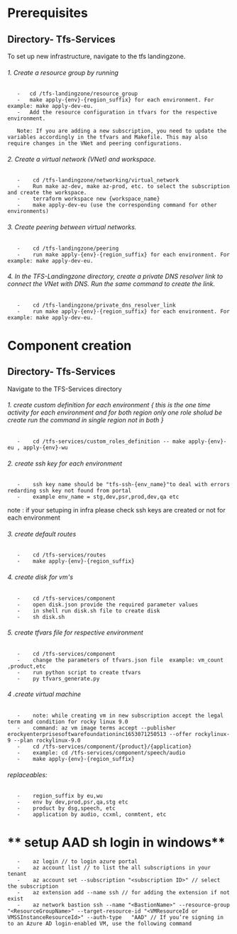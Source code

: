 # **Prerequisites**

## Directory- Tfs-Services

To set up new infrastructure, navigate to the tfs landingzone.

###### 1. Create a resource group by running

       -   cd /tfs-landingzone/resource_group
       -   make apply-{env}-{region_suffix} for each environment. For example: make apply-dev-eu.
       -   Add the resource configuration in tfvars for the respective environment.

       Note: If you are adding a new subscription, you need to update the variables accordingly in the tfvars and Makefile. This may also require changes in the VNet and peering configurations.

###### 2. Create a virtual network (VNet) and workspace.

       -    cd /tfs-landingzone/networking/virtual_network
       -    Run make az-dev, make az-prod, etc. to select the subscription and create the workspace.
       -    terraform workspace new {workspace_name}
       -    make apply-dev-eu (use the corresponding command for other environments)

###### 3. Create peering between virtual networks.

       -    cd /tfs-landingzone/peering
       -    run make apply-{env}-{region_suffix} for each environment. For example: make apply-dev-eu.

###### 4. In the TFS-Landingzone directory, create a private DNS resolver link to connect the VNet with DNS. Run the same command to create the link.

       -    cd /tfs-landingzone/private_dns_resolver_link
       -    run make apply-{env}-{region_suffix} for each environment. For example: make apply-dev-eu.

# **Component creation**

## Directory- Tfs-Services

Navigate to the TFS-Services directory

###### 1. create custom definition for each environment { this is the one time activity for each environment and for both region only one role sholud be create run the command in single region not in both }

       -    cd /tfs-services/custom_roles_definition -- make apply-{env}-eu , apply-{env}-wu

###### 2. create ssh key for each environment

       -    ssh key name should be "tfs-ssh-{env_name}"to deal with errors redarding ssh key not found from portal
       -    example env_name = stg,dev,psr,prod,dev,qa etc

note : if your setuping in infra please check ssh keys are created or not for each environment

###### 3. create default routes

       -    cd /tfs-services/routes
       -    make apply-{env}-{region_suffix}

###### 4. create disk for vm's

       -    cd /tfs-services/component
       -    open disk.json provide the required parameter values
       -    in shell run disk.sh file to create disk
       -    sh disk.sh

###### 5. create tfvars file for respective environment

       -    cd /tfs-services/component
       -    change the parameters of tfvars.json file  example: vm_count ,product,etc
       -    run python script to create tfvars
       -    py tfvars_generate.py

###### 4 .create virtual machine

       -    note: while creating vm in new subscription accept the legal term and condition for rocky linux 9.0
       -    command: az vm image terms accept --publisher erockyenterprisesoftwarefoundationinc1653071250513 --offer rockylinux-9 --plan rockylinux-9.0
       -    cd /tfs-services/component/{product}/{application}
       -    example: cd /tfs-services/component/speech/audio
       -    make apply-{env}-{region_suffix}

###### replaceables:

       -    region_suffix by eu,wu
       -    env by dev,prod,psr,qa,stg etc
       -    product by dsg,speech, etc
       -    application by audio, ccxml, conmtent, etc

# ** setup AAD sh login in windows**

       -    az login // to login azure portal
       -    az account list // to list the all subscriptions in your tenant
       -    az account set --subscription "<subscription ID>" // select the subscription
       -    az extension add --name ssh // for adding the extension if not exist
       -    az network bastion ssh --name "<BastionName>" --resource-group "<ResourceGroupName>" --target-resource-id "<VMResourceId or VMSSInstanceResourceId>" --auth-type   "AAD" // If you’re signing in to an Azure AD login-enabled VM, use the following command
